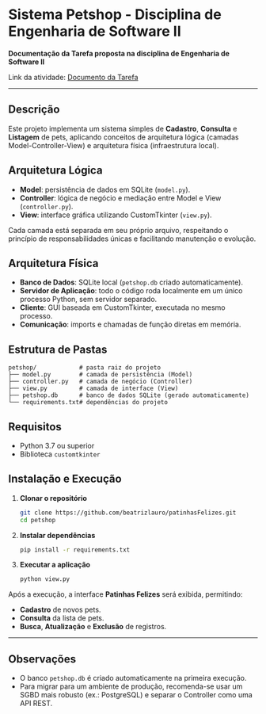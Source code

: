 # Sistema Petshop - Disciplina de Engenharia de Software II

**Documentação da Tarefa proposta na disciplina de Engenharia de Software II**

Link da atividade: [Documento da Tarefa](https://docs.google.com/document/d/1y9HBSY1gsrNC-xEbGwjuEfI2Wr5PJ3He9fnHHXhFyz4/edit?usp=sharing)

---

## Descrição

Este projeto implementa um sistema simples de **Cadastro**, **Consulta** e **Listagem** de pets, aplicando conceitos de arquitetura lógica (camadas Model-Controller-View) e arquitetura física (infraestrutura local).

## Arquitetura Lógica

* **Model**: persistência de dados em SQLite (`model.py`).
* **Controller**: lógica de negócio e mediação entre Model e View (`controller.py`).
* **View**: interface gráfica utilizando CustomTkinter (`view.py`).

Cada camada está separada em seu próprio arquivo, respeitando o princípio de responsabilidades únicas e facilitando manutenção e evolução.

## Arquitetura Física

* **Banco de Dados**: SQLite local (`petshop.db` criado automaticamente).
* **Servidor de Aplicação**: todo o código roda localmente em um único processo Python, sem servidor separado.
* **Cliente**: GUI baseada em CustomTkinter, executada no mesmo processo.
* **Comunicação**: imports e chamadas de função diretas em memória.

## Estrutura de Pastas

```
petshop/            # pasta raiz do projeto
├── model.py        # camada de persistência (Model)
├── controller.py   # camada de negócio (Controller)
├── view.py         # camada de interface (View)
├── petshop.db      # banco de dados SQLite (gerado automaticamente)
└── requirements.txt# dependências do projeto
```

## Requisitos

* Python 3.7 ou superior
* Biblioteca `customtkinter`

## Instalação e Execução

1. **Clonar o repositório**

   ```bash
   git clone https://github.com/beatrizlauro/patinhasFelizes.git
   cd petshop
   ```
2. **Instalar dependências**

   ```bash
   pip install -r requirements.txt
   ```
3. **Executar a aplicação**

   ```bash
   python view.py
   ```

Após a execução, a interface **Patinhas Felizes** será exibida, permitindo:

* **Cadastro** de novos pets.
* **Consulta** da lista de pets.
* **Busca**, **Atualização** e **Exclusão** de registros.

---

## Observações

* O banco `petshop.db` é criado automaticamente na primeira execução.
* Para migrar para um ambiente de produção, recomenda-se usar um SGBD mais robusto (ex.: PostgreSQL) e separar o Controller como uma API REST.